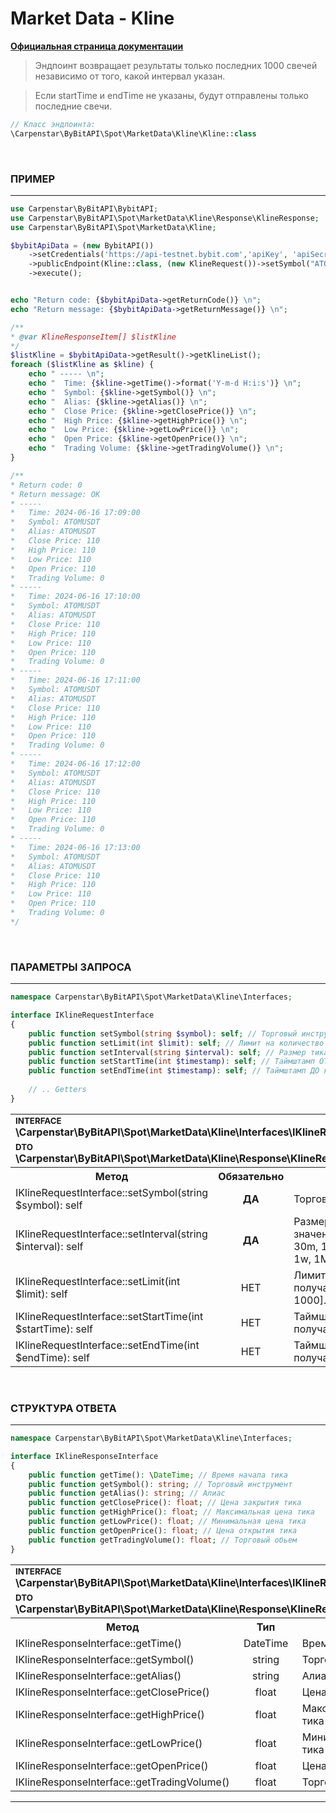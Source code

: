 # Market Data - Kline
<b>[Официальная страница документации](https://bybit-exchange.github.io/docs/spot/public/kline)</b>

> Эндпоинт возвращает результаты только последних 1000 свечей независимо от того, какой интервал указан.

> Если startTime и endTime не указаны, будут отправлены только последние свечи.


```php
// Класс эндпоинта:
\Carpenstar\ByBitAPI\Spot\MarketData\Kline\Kline::class
```

<br />

<h3 align="left" width="100%"><b>ПРИМЕР</b></h3>

---

```php
use Carpenstar\ByBitAPI\BybitAPI;
use Carpenstar\ByBitAPI\Spot\MarketData\Kline\Response\KlineResponse;
use Carpenstar\ByBitAPI\Spot\MarketData\Kline;

$bybitApiData = (new BybitAPI())
    ->setCredentials('https://api-testnet.bybit.com','apiKey', 'apiSecret')
    ->publicEndpoint(Kline::class, (new KlineRequest())->setSymbol("ATOMUSDT")->setInterval(EnumIntervals::MINUTE1)->setLimit(5))
    ->execute();


echo "Return code: {$bybitApiData->getReturnCode()} \n";
echo "Return message: {$bybitApiData->getReturnMessage()} \n";

/**
* @var KlineResponseItem[] $listKline
*/
$listKline = $bybitApiData->getResult()->getKlineList();
foreach ($listKline as $kline) {
    echo " ----- \n";
    echo "  Time: {$kline->getTime()->format('Y-m-d H:i:s')} \n";
    echo "  Symbol: {$kline->getSymbol()} \n";
    echo "  Alias: {$kline->getAlias()} \n";
    echo "  Close Price: {$kline->getClosePrice()} \n";
    echo "  High Price: {$kline->getHighPrice()} \n";
    echo "  Low Price: {$kline->getLowPrice()} \n";
    echo "  Open Price: {$kline->getOpenPrice()} \n";
    echo "  Trading Volume: {$kline->getTradingVolume()} \n";
}

/**
* Return code: 0
* Return message: OK
* -----
*   Time: 2024-06-16 17:09:00
*   Symbol: ATOMUSDT
*   Alias: ATOMUSDT
*   Close Price: 110
*   High Price: 110
*   Low Price: 110
*   Open Price: 110
*   Trading Volume: 0
* -----
*   Time: 2024-06-16 17:10:00
*   Symbol: ATOMUSDT
*   Alias: ATOMUSDT
*   Close Price: 110
*   High Price: 110
*   Low Price: 110
*   Open Price: 110
*   Trading Volume: 0
* -----
*   Time: 2024-06-16 17:11:00
*   Symbol: ATOMUSDT
*   Alias: ATOMUSDT
*   Close Price: 110
*   High Price: 110
*   Low Price: 110
*   Open Price: 110
*   Trading Volume: 0
* -----
*   Time: 2024-06-16 17:12:00
*   Symbol: ATOMUSDT
*   Alias: ATOMUSDT
*   Close Price: 110
*   High Price: 110
*   Low Price: 110
*   Open Price: 110
*   Trading Volume: 0
* -----
*   Time: 2024-06-16 17:13:00
*   Symbol: ATOMUSDT
*   Alias: ATOMUSDT
*   Close Price: 110
*   High Price: 110
*   Low Price: 110
*   Open Price: 110
*   Trading Volume: 0
*/
```

<br />

<h3 align="left" width="100%"><b>ПАРАМЕТРЫ ЗАПРОСА</b></h3>

---

```php
namespace Carpenstar\ByBitAPI\Spot\MarketData\Kline\Interfaces;

interface IKlineRequestInterface
{
    public function setSymbol(string $symbol): self; // Торговый инструмент
    public function setLimit(int $limit): self; // Лимит на количество получаемых тиков. [1, 1000]. По умолчанию: 1000
    public function setInterval(string $interval): self; // Размер тика. Доступные значения: 1m, 3m, 5m, 15m, 30m, 1h, 2h, 4h, 6h, 12, 1d, 1w, 1M
    public function setStartTime(int $timestamp): self; // Таймштамп ОТ которого получаем срез данных
    public function setEndTime(int $timestamp): self; // Таймштамп ДО которого получаем срез данных
    
    // .. Getters
}
```
<table style="width: 100%">
  <tr>
    <td colspan="3">
        <sup><b>INTERFACE</b></sup> <br />
        <b>\Carpenstar\ByBitAPI\Spot\MarketData\Kline\Interfaces\IKlineRequestInterface::class</b>
    </td>
  </tr>
  <tr>
    <td colspan="3">
        <sup><b>DTO</b></sup> <br />
        <b>\Carpenstar\ByBitAPI\Spot\MarketData\Kline\Response\KlineResponse::class</b>
    </td>
  </tr>
  <tr>
    <th style="width: 40%; text-align: center">Метод</th>
    <th style="width: 10%; text-align: center">Обязательно</th>
    <th style="width: 50%; text-align: center">Описание</th>
  </tr>
  <tr>
    <td>IKlineRequestInterface::setSymbol(string $symbol): self</td>
    <td style="text-align: center"><b>ДА</b></td>
    <td> Торговый инструмент</td>
  </tr>
  <tr>
    <td>IKlineRequestInterface::setInterval(string $interval): self</td>
    <td style="text-align: center"><b>ДА</b></td>
    <td> 
        Размер тика. Доступные значения: 1m, 3m, 5m, 15m, 30m, 1h, 2h, 4h, 6h, 12, 1d, 1w, 1M
    </td>
  </tr>
  <tr>
    <td>IKlineRequestInterface::setLimit(int $limit): self</td>
    <td style="text-align: center">НЕТ</td>
    <td> Лимит на количество получаемых тиков. [1, 1000]. По умолчанию: 1000 </td>
  </tr>
  <tr>
    <td>IKlineRequestInterface::setStartTime(int $startTime): self</td>
    <td style="text-align: center">НЕТ</td>
    <td> Таймштамп ОТ которого получаем срез данных </td>
  </tr>
  <tr>
    <td>IKlineRequestInterface::setEndTime(int $endTime): self</td>
    <td style="text-align: center">НЕТ</td>
    <td> Таймштамп ДО которого получаем срез данных </td>
  </tr>
</table>

<br />

<h3 align="left" width="100%"><b>CТРУКТУРА ОТВЕТА</b></h3>

---

```php
namespace Carpenstar\ByBitAPI\Spot\MarketData\Kline\Interfaces;

interface IKlineResponseInterface
{
    public function getTime(): \DateTime; // Время начала тика
    public function getSymbol(): string; // Торговый инструмент
    public function getAlias(): string; // Алиас
    public function getClosePrice(): float; // Цена закрытия тика
    public function getHighPrice(): float; // Максимальная цена тика
    public function getLowPrice(): float; // Минимальная цена тика
    public function getOpenPrice(): float; // Цена открытия тика
    public function getTradingVolume(): float; // Торговый обьем
}
```
<table style="width: 100%">
  <tr>
    <td colspan="3">
        <sup><b>INTERFACE</b></sup> <br />
        <b>\Carpenstar\ByBitAPI\Spot\MarketData\Kline\Interfaces\IKlineResponseInterface</b>
    </td>
  </tr>
  <tr>
    <td colspan="3">
        <sup><b>DTO</b></sup> <br />
        <b>\Carpenstar\ByBitAPI\Spot\MarketData\Kline\Response\KlineResponse</b>
    </td>
  </tr>
  <tr>
    <th style="width: 30%; text-align: center">Метод</th>
    <th style="width: 20%; text-align: center">Тип</th>
    <th style="width: 50%; text-align: center">Описание</th>
  </tr>
  <tr>
    <td>IKlineResponseInterface::getTime()</td>
    <td style="text-align: center">DateTime</td>
    <td> Время начала тика </td>
  </tr>
  <tr>
    <td>IKlineResponseInterface::getSymbol()</td>
    <td style="text-align: center">string</td>
    <td> Торговый инструмент </td>
  </tr>
  <tr>
    <td>IKlineResponseInterface::getAlias()</td>
    <td style="text-align: center">string</td>
    <td> Алиас </td>
  </tr>
  <tr>
    <td>IKlineResponseInterface::getClosePrice()</td>
    <td style="text-align: center">float</td>
    <td> Цена закрытия тика </td>
  </tr>
  <tr>
    <td>IKlineResponseInterface::getHighPrice()</td>
    <td style="text-align: center">float</td>
    <td> Максимальная цена тика </td>
  </tr>
  <tr>
    <td>IKlineResponseInterface::getLowPrice()</td>
    <td style="text-align: center">float</td>
    <td> Минимальная цена тика </td>
  </tr>
  <tr>
    <td>IKlineResponseInterface::getOpenPrice()</td>
    <td style="text-align: center">float</td>
    <td> Цена открытия тика </td>
  </tr>
  <tr>
    <td>IKlineResponseInterface::getTradingVolume()</td>
    <td style="text-align: center">float</td>
    <td> Торговый обьем </td>
  </tr>
</table>

---
